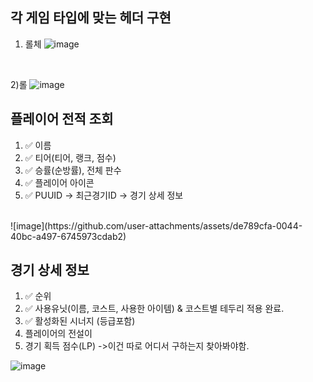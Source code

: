 ## 각 게임 타입에 맞는 헤더 구현
1) 롤체
![image](https://github.com/user-attachments/assets/bc031eef-5e93-4379-9498-60b5b9159be6)
<br>

2)롤
![image](https://github.com/user-attachments/assets/ee4cd625-d60a-425c-99cf-421132006f05)
<br>



## 플레이어 전적 조회
1. ✅ 이름   
2. ✅ 티어(티어, 랭크, 점수)
3. ✅ 승률(순방률), 전체 판수
4. ✅ 플레이어 아이콘
5. ✅ PUUID -> 최근경기ID -> 경기 상세 정보
<br>
![image](https://github.com/user-attachments/assets/de789cfa-0044-40bc-a497-6745973cdab2)

<br>

## 경기 상세 정보
1. ✅ 순위 
2. ✅ 사용유닛(이름, 코스트, 사용한 아이템) & 코스트별 테두리 적용 완료.
3. ✅ 활성화된 시너지 (등급포함)
4. 플레이어의 전설이
5. 경기 획득 점수(LP) ->이건 따로 어디서 구하는지 찾아봐야함.

![image](https://github.com/user-attachments/assets/6c1d853a-0033-4546-ab7f-e170e83d5c13)
